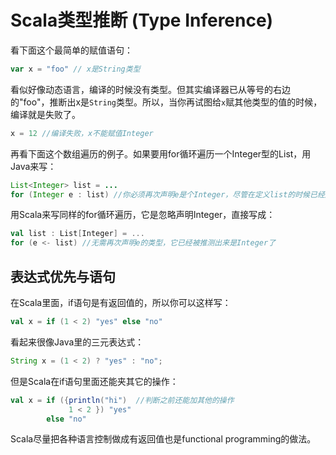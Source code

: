 # Scala类型推断 (Type Inference)
看下面这个最简单的赋值语句：
```scala
var x = "foo" // x是String类型
```
看似好像动态语言，编译的时候没有类型。但其实编译器已从等号的右边的"foo"，推断出x是`String`类型。所以，当你再试图给`x`赋其他类型的值的时候，编译就是失败了。
```scala
x = 12 //编译失败，x不能赋值Integer
```
再看下面这个数组遍历的例子。如果要用for循环遍历一个Integer型的List，用Java来写：
```java
List<Integer> list = ...
for (Integer e : list) //你必须再次声明e是个Integer，尽管在定义list的时候已经声明过了
```
用Scala来写同样的for循环遍历，它是忽略声明Integer，直接写成：
```scala
val list : List[Integer] = ...
for (e <- list) //无需再次声明e的类型，它已经被推测出来是Integer了
```
## 表达式优先与语句
在Scala里面，if语句是有返回值的，所以你可以这样写：
```scala
val x = if (1 < 2) "yes" else "no"
```
看起来很像Java里的三元表达式：
```java
String x = (1 < 2) ? "yes" : "no";
```
但是Scala在if语句里面还能夹其它的操作：
```scala
val x = if ({println("hi")  //判断之前还能加其他的操作
             1 < 2 }) "yes" 
        else "no"
```
Scala尽量把各种语言控制做成有返回值也是functional programming的做法。
